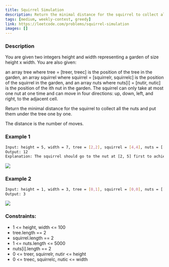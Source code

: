 ```yaml
---
title: Squirrel Simulation
description: Return the minimal distance for the squirrel to collect all the nuts and put them under the tree one by one.
tags: [medium, weekly-contest, greedy]
link: https://leetcode.com/problems/squirrel-simulation
images: []
---
```


### Description

You are given two integers height and width representing a garden of size height x width. You are also given:

an array tree where tree = [treer, treec] is the position of the tree in the garden,
an array squirrel where squirrel = [squirrelr, squirrelc] is the position of the squirrel in the garden,
and an array nuts where nuts[i] = [nutir, nutic] is the position of the ith nut in the garden.
The squirrel can only take at most one nut at one time and can move in four directions: up, down, left, and right, to the adjacent cell.

Return the minimal distance for the squirrel to collect all the nuts and put them under the tree one by one.

The distance is the number of moves.


### Example 1

```bash
Input: height = 5, width = 7, tree = [2,2], squirrel = [4,4], nuts = [[3,0], [2,5]]
Output: 12
Explanation: The squirrel should go to the nut at [2, 5] first to achieve a minimal distance.
```

![](https://assets.leetcode.com/uploads/2021/04/24/squirrel1-grid.jpg)


### Example 2

```bash
Input: height = 1, width = 3, tree = [0,1], squirrel = [0,0], nuts = [[0,2]]
Output: 3
```

![](https://assets.leetcode.com/uploads/2021/04/24/squirrel2-grid.jpg)

### Constraints:

- 1 <= height, width <= 100
- tree.length == 2
- squirrel.length == 2
- 1 <= nuts.length <= 5000
- nuts[i].length == 2
- 0 <= treer, squirrelr, nutir <= height
- 0 <= treec, squirrelc, nutic <= width